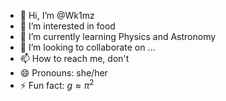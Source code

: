 - 👋 Hi, I’m @Wk1mz
- 👀 I’m interested in food
- 🌱 I’m currently learning Physics and Astronomy
- 💞️ I’m looking to collaborate on ...
- 📫 How to reach me, don't
- 😄 Pronouns: she/her
- ⚡ Fun fact: $g \approx π^2$


